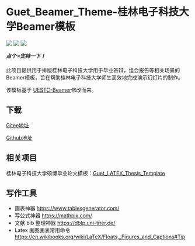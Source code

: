 # Guet_Beamer_Theme-桂林电子科技大学Beamer模板

[![](https://img.shields.io/badge/license-LPPL-blue)](https://www.latex-project.org/lppl/) [![](https://img.shields.io/github/last-commit/YanMing-lxb/Guet_Beamer_Theme)](https://github.com/YanMing-lxb/Guet_Beamer_Theme/zipball/master) [![](https://img.shields.io/github/issues/YanMing-lxb/Guet_Beamer_Theme)](https://github.com/YanMing-lxb/Guet_Beamer_Theme/issues)

***点个⭐支持一下！***

此项目提供用于排版桂林电子科技大学用于毕业答辩，组会报告等相关场景的Beamer模板，旨在帮助桂林电子科技大学师生高效地完成演示幻灯片的制作。

该模板基于 [UESTC-Beamer](https://www.overleaf.com/latex/templates/uestc-beamer-theme/ybqzdsgvrfdq)修改而来。



## 下载
[Gitee地址](https://gitee.com/metaljack666/Guet_LATEX_Thesis_Template)

[Github地址](https://gitee.com/metaljack666/Guet_Beamer_Theme)

## 相关项目
桂林电子科技大学硕博毕业论文模板：[Guet_LATEX_Thesis_Template](https://github.com/YanMing-lxb/Guet_LATEX_Thesis_Template)

## 写作工具


- 画表神器 https://www.tablesgenerator.com/
- 写公式神器 https://mathpix.com/
- 文献 bib 整理神器 https://dblp.uni-trier.de/
- Latex 画图画表常用命令 https://en.wikibooks.org/wiki/LaTeX/Floats,_Figures_and_Captions#Tip
